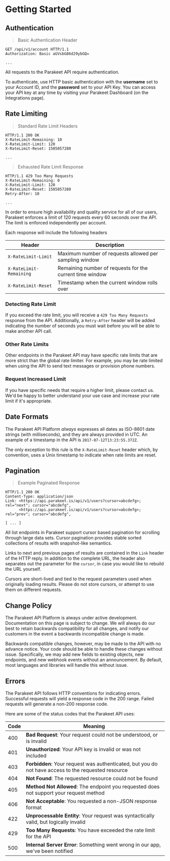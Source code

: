 # Getting Started

## Authentication

> Basic Authentication Header

```http
GET /api/v1/account HTTP/1.1
Authorization: Basic aGVsbG86d29ybGQ=

...
```

All requests to the Parakeet API require authentication.

To authenticate, use HTTP basic authentication with the **username** set to your Account ID, and the **password** set to your API Key. You can access your API key at any time by visiting your Parakeet Dashboard (on the Integrations page).

## Rate Limiting

> Standard Rate Limit Headers

```http
HTTP/1.1 200 OK
X-RateLimit-Remaining: 10
X-RateLimit-Limit: 120
X-RateLimit-Reset: 1505057280

...
```

> Exhausted Rate Limit Response

```http
HTTP/1.1 429 Too Many Requests
X-RateLimit-Remaining: 0
X-RateLimit-Limit: 120
X-RateLimit-Reset: 1505057280
Retry-After: 10

...
```

In order to ensure high availability and quality service for all of our users, Parakeet enforces a limit of 120 requests every 60 seconds over the API. The limit is enforced independently per account.

Each response will include the following headers

Header | Description
-------|--------
`X-RateLimit-Limit` | Maximum number of requests allowed per sampling window
`X-RateLimit-Remaining` | Remaining number of requests for the current time window
`X-RateLimit-Reset` | Timestamp when the current window rolls over 

### Detecting Rate Limit

If you exceed the rate limit, you will receive a `429 Too Many Requests` response from the API. Additionally, a `Retry-After` header will be added indicating the number of seconds you must wait before you will be able to make another API call.

### Other Rate Limits

Other endpoints in the Parakeet API may have specific rate limits that are more strict than the global rate limiter. For example, you may be rate limited when using the API to send text messages or provision phone numbers.

### Request Increased Limit

If you have specific needs that require a higher limit, please contact us. We'd be happy to better understand your use case and increase your rate limit if it's appropriate.

## Date Formats

The Parakeet API Platform _always_ expresses all dates as ISO-8601 date strings (with milliseconds), and they are always provided in UTC. An example of a timestamp in the API is `2017-07-12T13:23:55.372Z`. 

The only exception to this rule is the `X-RateLimit-Reset` header which, by convention, uses a Unix timestamp to indicate when rate limits are reset.

## Pagination

> Example Paginated Response

```http
HTTP/1.1 200 OK
Content-Type: application/json
Link: <https://api.parakeet.is/api/v1/users?cursor=abcdefg>; rel="next"; cursor="abcdefg",
      <https://api.parakeet.is/api/v1/users?cursor=abcdefg>; rel="prev"; cursor="abcdefg",

[ ... ]
```

All list endpoints in Parakeet support cursor based pagination for scrolling through large data sets. Cursor pagination provides stable sorted collections of results with snapshot-like semantics.

Links to next and previous pages of results are contained in the `Link` header of the HTTP reply. In addition to the complete URL, the header also separates out the parameter for the `cursor`, in case you would like to rebuild the URL yourself.

<aside class="notice">
Cursors are short-lived and tied to the request parameters used when originally loading results. Please do not store cursors, or attempt to use them on different requests.
</aside>

## Change Policy

The Parakeet API Platform is always under active development. Documentation on this page is subject to change. We will always do our best to retain backwards compatibility for all changes, and notify our customers in the event a backwards incompatible change is made.

Backwards compatible changes, however, may be made to the API with no advance notice. Your code should be able to handle these changes without issue. Specifically, we may add new fields to existing objects, new endpoints, and new webhook events without an announcement. By default, most languages and libraries will handle this without issue.

## Errors

The Parakeet API follows HTTP conventions for indicating errors. Successful requests will yield a response code in the 200 range. Failed requests will generate a non-200 response code.

Here are some of the status codes that the Parakeet API uses:

Code | Meaning
---------- | -------
400 | **Bad Request**: Your request could not be understood, or is invalid
401 | **Unauthorized**: Your API key is invalid or was not included
403 | **Forbidden**: Your request was authenticated, but you do not have access to the requested resource
404 | **Not Found**: The requested resource could not be found
405 | **Method Not Allowed**: The endpoint you requested does not support your request method
406 | **Not Acceptable**: You requested a non-JSON response format
422 | **Unprocessable Entity**: Your request was syntactically valid, but logically invalid
429 | **Too Many Requests**: You have exceeded the rate limit for the API
500 | **Internal Server Error**: Something went wrong in our app, we've been notified
